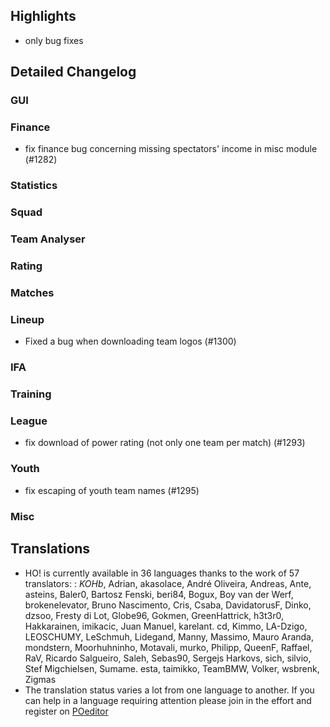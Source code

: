 

## Highlights
- only bug fixes

## Detailed Changelog

### GUI

### Finance

* fix finance bug concerning missing spectators' income in misc module (#1282)


### Statistics

### Squad



### Team Analyser

### Rating


### Matches


### Lineup
* Fixed a bug when downloading team logos (#1300)

### IFA


### Training


### League
* fix download of power rating (not only one team per match) (#1293)
  
### Youth
* fix escaping of youth team names (#1295) 

### Misc

## Translations
* HO! is currently available in 36 languages thanks to the work of 57 translators: : _KOHb_, Adrian, akasolace, André Oliveira, Andreas, Ante, asteins, Baler0, Bartosz Fenski, beri84, Bogux, Boy van der Werf, brokenelevator, Bruno Nascimento, Cris, Csaba, DavidatorusF, Dinko, dzsoo, Fresty di Lot, Globe96, Gokmen, GreenHattrick, h3t3r0, Hakkarainen, imikacic, Juan Manuel, karelant. cd, Kimmo, LA-Dzigo, LEOSCHUMY, LeSchmuh, Lidegand, Manny, Massimo, Mauro Aranda, mondstern, Moorhuhninho, Motavali, murko, Philipp, QueenF, Raffael, RaV, Ricardo Salgueiro, Saleh, Sebas90, Sergejs Harkovs, sich, silvio, Stef Migchielsen, Sumame. esta, taimikko, TeamBMW, Volker, wsbrenk, Zigmas
* The translation status varies a lot from one language to another. If you can help in a language requiring attention please join in the effort and register on [POeditor](https://poeditor.com/join/project/jCaWGL1JCl)
